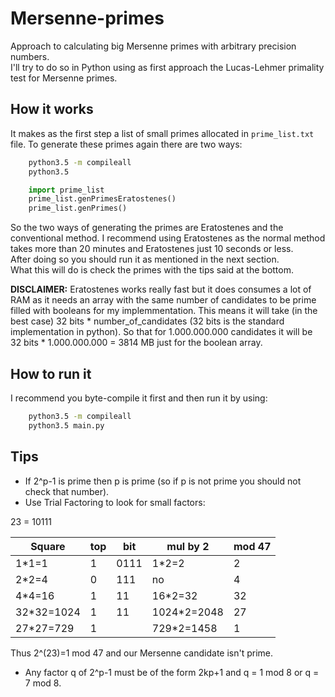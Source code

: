 # Mersenne-primes
Approach to calculating big Mersenne primes with arbitrary precision numbers.  
I'll try to do so in Python using as first approach the Lucas-Lehmer primality test for Mersenne primes.

## How it works
It makes as the first step a list of small primes allocated in `prime_list.txt` file. To generate these primes again there are two ways:  
```bash
    python3.5 -m compileall
    python3.5
```  

```python
    import prime_list
    prime_list.genPrimesEratostenes()
    prime_list.genPrimes()
```

So the two ways of generating the primes are Eratostenes and the conventional method. I recommend using Eratostenes as the normal method takes more than 20 minutes and Eratostenes just 10 seconds or less.  
After doing so you should run it as mentioned in the next section.  
What this will do is check the primes with the tips said at the bottom.  

**DISCLAIMER:** Eratostenes works really fast but it does consumes a lot of RAM as it needs an array with the same number of candidates to be prime filled with booleans for my implemmentation. This means it will take (in the best case) 32 bits * number_of_candidates (32 bits is the standard implementation in python). So that for 1.000.000.000 candidates it will be 32 bits * 1.000.000.000 = 3814 MB just for the boolean array.


## How to run it
I recommend you byte-compile it first and then run it by using:
``` bash
    python3.5 -m compileall
    python3.5 main.py
```

## Tips

- If 2^p-1 is prime then p is prime (so if p is not prime you should not check that number).  
- Use Trial Factoring to look for small factors:

23 = 10111

| Square | top | bit | mul by 2 | mod 47 |
|--------|-----|-----|----------|--------|
| 1*1=1  | 1   | 0111 | 1*2=2   |  2 |
| 2*2=4  | 0   | 111  | no      |  4  |
| 4*4=16 | 1   | 11   | 16*2=32 | 32  |
| 32*32=1024 | 1 | 11 | 1024*2=2048 | 27 |
| 27*27=729 | 1 |     | 729*2=1458 | 1  |

Thus 2^(23)=1 mod 47 and our Mersenne candidate isn't prime.

- Any factor q of 2^p-1 must be of the form 2kp+1 and q = 1 mod 8 or q = 7 mod 8.

